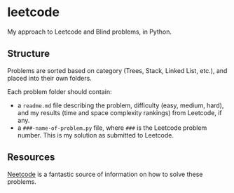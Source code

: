 # leetcode
My approach to Leetcode and Blind problems, in Python.

## Structure
Problems are sorted based on category (Trees, Stack, Linked List, etc.), and placed into their own folders.

Each problem folder should contain:
- a `readme.md` file describing the problem, difficulty (easy, medium, hard), and my results (time and space complexity rankings) from Leetcode, if any.
- a `###-name-of-problem.py` file, where `###` is the Leetcode problem number.  This is my solution as submitted to Leetcode.

## Resources
[Neetcode](https://neetcode.io/) is a fantastic source of information on how to solve these problems.

